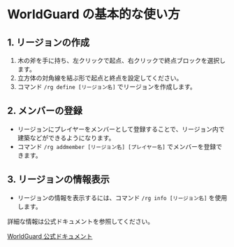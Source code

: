 # WorldGuard の基本的な使い方

## 1. リージョンの作成
1. 木の斧を手に持ち、左クリックで起点、右クリックで終点ブロックを選択します。
2. 立方体の対角線を結ぶ形で起点と終点を設定してください。
3. コマンド `/rg define [リージョン名]` でリージョンを作成します。

## 2. メンバーの登録
- リージョンにプレイヤーをメンバーとして登録することで、リージョン内で建築などができるようになります。
- コマンド `/rg addmember [リージョン名] [プレイヤー名]` でメンバーを登録できます。

## 3. リージョンの情報表示
- リージョンの情報を表示するには、コマンド `/rg info [リージョン名]` を使用します。

詳細な情報は公式ドキュメントを参照してください。

[WorldGuard 公式ドキュメント](https://worldguard.enginehub.org/en/latest/regions/commands/)
